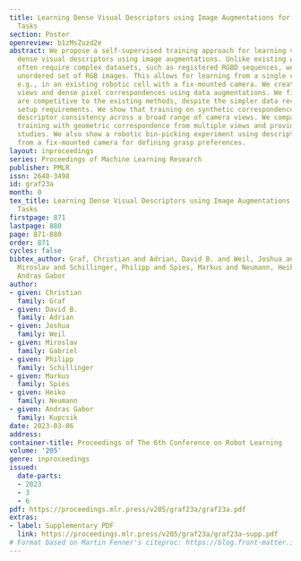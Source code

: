 ```yaml
---
title: Learning Dense Visual Descriptors using Image Augmentations for Robot Manipulation
  Tasks
section: Poster
openreview: b1zMsZuzd2e
abstract: We propose a self-supervised training approach for learning view-invariant
  dense visual descriptors using image augmentations. Unlike existing works, which
  often require complex datasets, such as registered RGBD sequences, we train on an
  unordered set of RGB images. This allows for learning from a single camera view,
  e.g., in an existing robotic cell with a fix-mounted camera. We create synthetic
  views and dense pixel correspondences using data augmentations. We find our descriptors
  are competitive to the existing methods, despite the simpler data recording and
  setup requirements. We show that training on synthetic correspondences provides
  descriptor consistency across a broad range of camera views. We compare against
  training with geometric correspondence from multiple views and provide ablation
  studies. We also show a robotic bin-picking experiment using descriptors learned
  from a fix-mounted camera for defining grasp preferences.
layout: inproceedings
series: Proceedings of Machine Learning Research
publisher: PMLR
issn: 2640-3498
id: graf23a
month: 0
tex_title: Learning Dense Visual Descriptors using Image Augmentations for Robot Manipulation
  Tasks
firstpage: 871
lastpage: 880
page: 871-880
order: 871
cycles: false
bibtex_author: Graf, Christian and Adrian, David B. and Weil, Joshua and Gabriel,
  Miroslav and Schillinger, Philipp and Spies, Markus and Neumann, Heiko and Kupcsik,
  Andras Gabor
author:
- given: Christian
  family: Graf
- given: David B.
  family: Adrian
- given: Joshua
  family: Weil
- given: Miroslav
  family: Gabriel
- given: Philipp
  family: Schillinger
- given: Markus
  family: Spies
- given: Heiko
  family: Neumann
- given: Andras Gabor
  family: Kupcsik
date: 2023-03-06
address:
container-title: Proceedings of The 6th Conference on Robot Learning
volume: '205'
genre: inproceedings
issued:
  date-parts:
  - 2023
  - 3
  - 6
pdf: https://proceedings.mlr.press/v205/graf23a/graf23a.pdf
extras:
- label: Supplementary PDF
  link: https://proceedings.mlr.press/v205/graf23a/graf23a-supp.pdf
# Format based on Martin Fenner's citeproc: https://blog.front-matter.io/posts/citeproc-yaml-for-bibliographies/
---
```

